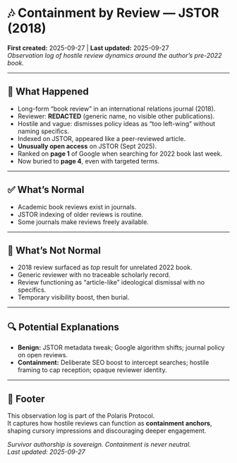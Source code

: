 # 🎶 Containment by Review — JSTOR (2018)  
**First created:** 2025-09-27 | **Last updated:** 2025-09-27  
*Observation log of hostile review dynamics around the author’s pre-2022 book.*

---

## 📄 What Happened  
- Long-form “book review” in an international relations journal (2018).  
- Reviewer: **REDACTED** (generic name, no visible other publications).  
- Hostile and vague: dismisses policy ideas as “too left-wing” without naming specifics.  
- Indexed on JSTOR, appeared like a peer-reviewed article.  
- **Unusually open access** on JSTOR (Sept 2025).  
- Ranked on **page 1** of Google when searching for 2022 book last week.  
- Now buried to **page 4**, even with targeted terms.

---

## ✅ What’s Normal  
- Academic book reviews exist in journals.  
- JSTOR indexing of older reviews is routine.  
- Some journals make reviews freely available.

---

## 🚩 What’s Not Normal  
- 2018 review surfaced as *top* result for unrelated 2022 book.  
- Generic reviewer with no traceable scholarly record.  
- Review functioning as “article-like” ideological dismissal with no specifics.  
- Temporary visibility boost, then burial.

---

## 🔍 Potential Explanations  
- **Benign:** JSTOR metadata tweak; Google algorithm shifts; journal policy on open reviews.  
- **Containment:** Deliberate SEO boost to intercept searches; hostile framing to cap reception; opaque reviewer identity.

---

## 🏮 Footer  
This observation log is part of the Polaris Protocol.  
It captures how hostile reviews can function as **containment anchors**, shaping cursory impressions and discouraging deeper engagement.  

*Survivor authorship is sovereign. Containment is never neutral.*  
_Last updated: 2025-09-27_
